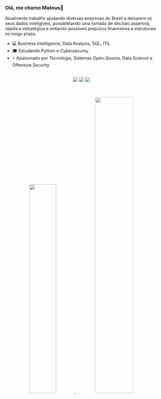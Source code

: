 ### Olá, me chamo Mateus👋

Atualmente trabalho ajudando diversas empresas do Brasil a deixarem os seus dados inteligíveis, possibilitando uma tomada de decisão assertiva, rápida e estratégica e evitando possíveis prejuízos financeiros e estruturais no longo prazo.

- 💻 Business Intelligence, Data Analysis, SQL, ITIL 
- 🎓 Estudando Python e Cybersecurity 
- ⚡ Apaixonado por Técnologia, Sistemas Open-Source, Data Science e Offensive Security

</br>

<div align="center"> 
    <a href="https://www.linkedin.com/in/mateus-albuquerque-rosa-49709520b/" target="_blank"><img src="https://img.shields.io/badge/-LinkedIn-%230077B5?style=for-the-badge&logo=linkedin&logoColor=white" target="_blank"></a>
  <a href = "mailto:mateus.albuquerque.rosa@gmail.com"><img src="https://img.shields.io/badge/-Gmail-%23333?style=for-the-badge&logo=gmail&logoColor=white" target="_blank"></a>
  <a href="https://www.instagram.com/_albuquerque.mateus/" target="_blank"><img src="https://img.shields.io/badge/-Instagram-%23E4405F?style=for-the-badge&logo=instagram&logoColor=white" target="_blank"></a>
</div>

</br>

## 
<div align="center">
  <a href="https://github.com/mateus-albuquerque">
  <img width="42%" src="https://github-readme-stats.vercel.app/api?username=mateus-albuquerque&show_icons=true&theme=tokyonight"/>
  <img width="50%" src="https://github-readme-stats.vercel.app/api/top-langs/?username=mateus-albuquerque&layout=compact&theme=tokyonight"/>
</div>
